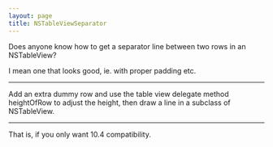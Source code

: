 ```yaml
---
layout: page
title: NSTableViewSeparator
---
```


Does anyone know how to get a separator line between two rows in an NSTableView?

I mean one that looks good, ie. with proper padding etc.


----

Add an extra dummy row and use the table view delegate method heightOfRow to adjust the height, then draw a line in a subclass of NSTableView.

----

That is, if you only want 10.4 compatibility.

